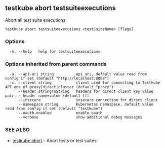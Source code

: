 ## testkube abort testsuiteexecutions

Abort all test suite executions

```
testkube abort testsuiteexecutions <testSuiteName> [flags]
```

### Options

```
  -h, --help   help for testsuiteexecutions
```

### Options inherited from parent commands

```
  -a, --api-uri string          api uri, default value read from config if set (default "http://localhost:8088")
  -c, --client string           client used for connecting to Testkube API one of proxy|direct|cluster (default "proxy")
      --header stringToString   headers for direct client key value pair: --header name=value (default [])
      --insecure                insecure connection for direct client
      --namespace string        Kubernetes namespace, default value read from config if set (default "testkube")
      --oauth-enabled           enable oauth
      --verbose                 show additional debug messages
```

### SEE ALSO

* [testkube abort](testkube_abort.md)	 - Abort tests or test suites

